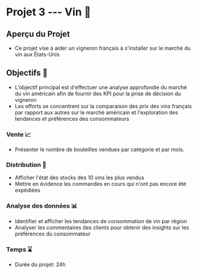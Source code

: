 # Projet 3 --- Vin 🍇

## Aperçu du Projet
- Ce projet vise à aider un vigneron français à s'installer sur le marché du vin aux États-Unis

## Objectifs 🍷
- L'objectif principal est d'effectuer une analyse approfondie du marché du vin américain afin de fournir des KPI pour la prise de décision du vigneron
- Les efforts se concentrent sur la comparaison des prix des vins français par rapport aux autres sur le marché américain et l'exploration des tendances et préférences des consommateurs

### Vente 📈
- Présenter le nombre de bouteilles vendues par catégorie et par mois.

### Distribution 🚚
- Afficher l'état des stocks des 10 vins les plus vendus
- Mettre en évidence les commandes en cours qui n'ont pas encore été expédiées

### Analyse des données 📊
- Identifier et afficher les tendances de consommation de vin par région
- Analyser les commentaires des clients pour obtenir des insights sur les préférences du consommateur

### Temps ⌛ 
- Durée du projet: 24h 




